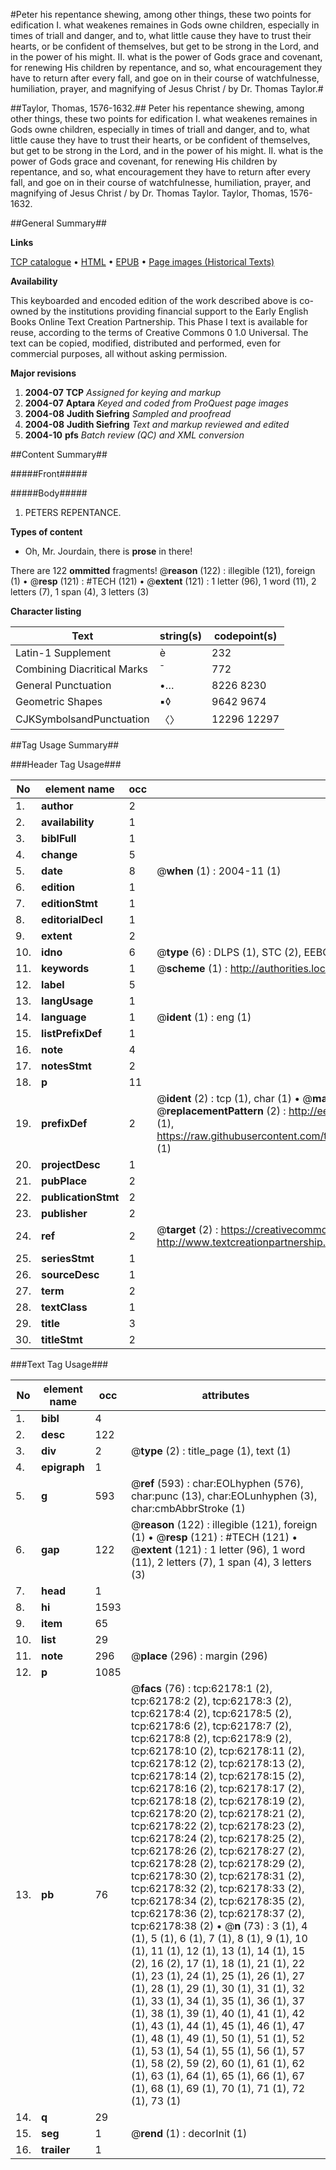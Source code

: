 #Peter his repentance shewing, among other things, these two points for edification I. what weakenes remaines in Gods owne children, especially in times of triall and danger, and to, what little cause they have to trust their hearts, or be confident of themselves, but get to be strong in the Lord, and in the power of his might. II. what is the power of Gods grace and covenant, for renewing His children by repentance, and so, what encouragement they have to return after every fall, and goe on in their course of watchfulnesse, humiliation, prayer, and magnifying of Jesus Christ / by Dr. Thomas Taylor.#

##Taylor, Thomas, 1576-1632.##
Peter his repentance shewing, among other things, these two points for edification I. what weakenes remaines in Gods owne children, especially in times of triall and danger, and to, what little cause they have to trust their hearts, or be confident of themselves, but get to be strong in the Lord, and in the power of his might. II. what is the power of Gods grace and covenant, for renewing His children by repentance, and so, what encouragement they have to return after every fall, and goe on in their course of watchfulnesse, humiliation, prayer, and magnifying of Jesus Christ / by Dr. Thomas Taylor.
Taylor, Thomas, 1576-1632.

##General Summary##

**Links**

[TCP catalogue](http://www.ota.ox.ac.uk/tcp/)  • 
[HTML](http://tei.it.ox.ac.uk/tcp/Texts-HTML/free/A64/A64251.html)  • 
[EPUB](http://tei.it.ox.ac.uk/tcp/Texts-EPUB/free/A64/A64251.epub) • 
[Page images (Historical Texts)](https://data.historicaltexts.jisc.ac.uk/view?pubId=eebo-12444288e&pageId=eebo-12444288e-62178-1)

**Availability**

This keyboarded and encoded edition of the
	       work described above is co-owned by the institutions
	       providing financial support to the Early English Books
	       Online Text Creation Partnership. This Phase I text is
	       available for reuse, according to the terms of Creative
	       Commons 0 1.0 Universal. The text can be copied,
	       modified, distributed and performed, even for
	       commercial purposes, all without asking permission.

**Major revisions**

1. __2004-07__ __TCP__ *Assigned for keying and markup*
1. __2004-07__ __Aptara__ *Keyed and coded from ProQuest page images*
1. __2004-08__ __Judith Siefring__ *Sampled and proofread*
1. __2004-08__ __Judith Siefring__ *Text and markup reviewed and edited*
1. __2004-10__ __pfs__ *Batch review (QC) and XML conversion*

##Content Summary##

#####Front#####

#####Body#####

1. PETERS REPENTANCE.

**Types of content**

  * Oh, Mr. Jourdain, there is **prose** in there!

There are 122 **ommitted** fragments! 
 @__reason__ (122) : illegible (121), foreign (1)  •  @__resp__ (121) : #TECH (121)  •  @__extent__ (121) : 1 letter (96), 1 word (11), 2 letters (7), 1 span (4), 3 letters (3)

**Character listing**


|Text|string(s)|codepoint(s)|
|---|---|---|
|Latin-1 Supplement|è|232|
|Combining             Diacritical Marks|̄|772|
|General Punctuation|•…|8226 8230|
|Geometric Shapes|▪◊|9642 9674|
|CJKSymbolsandPunctuation|〈〉|12296 12297|

##Tag Usage Summary##

###Header Tag Usage###

|No|element name|occ|attributes|
|---|---|---|---|
|1.|__author__|2||
|2.|__availability__|1||
|3.|__biblFull__|1||
|4.|__change__|5||
|5.|__date__|8| @__when__ (1) : 2004-11 (1)|
|6.|__edition__|1||
|7.|__editionStmt__|1||
|8.|__editorialDecl__|1||
|9.|__extent__|2||
|10.|__idno__|6| @__type__ (6) : DLPS (1), STC (2), EEBO-CITATION (1), OCLC (1), VID (1)|
|11.|__keywords__|1| @__scheme__ (1) : http://authorities.loc.gov/ (1)|
|12.|__label__|5||
|13.|__langUsage__|1||
|14.|__language__|1| @__ident__ (1) : eng (1)|
|15.|__listPrefixDef__|1||
|16.|__note__|4||
|17.|__notesStmt__|2||
|18.|__p__|11||
|19.|__prefixDef__|2| @__ident__ (2) : tcp (1), char (1)  •  @__matchPattern__ (2) : ([0-9\-]+):([0-9IVX]+) (1), (.+) (1)  •  @__replacementPattern__ (2) : http://eebo.chadwyck.com/downloadtiff?vid=$1&page=$2 (1), https://raw.githubusercontent.com/textcreationpartnership/Texts/master/tcpchars.xml#$1 (1)|
|20.|__projectDesc__|1||
|21.|__pubPlace__|2||
|22.|__publicationStmt__|2||
|23.|__publisher__|2||
|24.|__ref__|2| @__target__ (2) : https://creativecommons.org/publicdomain/zero/1.0/ (1), http://www.textcreationpartnership.org/docs/. (1)|
|25.|__seriesStmt__|1||
|26.|__sourceDesc__|1||
|27.|__term__|2||
|28.|__textClass__|1||
|29.|__title__|3||
|30.|__titleStmt__|2||


###Text Tag Usage###

|No|element name|occ|attributes|
|---|---|---|---|
|1.|__bibl__|4||
|2.|__desc__|122||
|3.|__div__|2| @__type__ (2) : title_page (1), text (1)|
|4.|__epigraph__|1||
|5.|__g__|593| @__ref__ (593) : char:EOLhyphen (576), char:punc (13), char:EOLunhyphen (3), char:cmbAbbrStroke (1)|
|6.|__gap__|122| @__reason__ (122) : illegible (121), foreign (1)  •  @__resp__ (121) : #TECH (121)  •  @__extent__ (121) : 1 letter (96), 1 word (11), 2 letters (7), 1 span (4), 3 letters (3)|
|7.|__head__|1||
|8.|__hi__|1593||
|9.|__item__|65||
|10.|__list__|29||
|11.|__note__|296| @__place__ (296) : margin (296)|
|12.|__p__|1085||
|13.|__pb__|76| @__facs__ (76) : tcp:62178:1 (2), tcp:62178:2 (2), tcp:62178:3 (2), tcp:62178:4 (2), tcp:62178:5 (2), tcp:62178:6 (2), tcp:62178:7 (2), tcp:62178:8 (2), tcp:62178:9 (2), tcp:62178:10 (2), tcp:62178:11 (2), tcp:62178:12 (2), tcp:62178:13 (2), tcp:62178:14 (2), tcp:62178:15 (2), tcp:62178:16 (2), tcp:62178:17 (2), tcp:62178:18 (2), tcp:62178:19 (2), tcp:62178:20 (2), tcp:62178:21 (2), tcp:62178:22 (2), tcp:62178:23 (2), tcp:62178:24 (2), tcp:62178:25 (2), tcp:62178:26 (2), tcp:62178:27 (2), tcp:62178:28 (2), tcp:62178:29 (2), tcp:62178:30 (2), tcp:62178:31 (2), tcp:62178:32 (2), tcp:62178:33 (2), tcp:62178:34 (2), tcp:62178:35 (2), tcp:62178:36 (2), tcp:62178:37 (2), tcp:62178:38 (2)  •  @__n__ (73) : 3 (1), 4 (1), 5 (1), 6 (1), 7 (1), 8 (1), 9 (1), 10 (1), 11 (1), 12 (1), 13 (1), 14 (1), 15 (2), 16 (2), 17 (1), 18 (1), 21 (1), 22 (1), 23 (1), 24 (1), 25 (1), 26 (1), 27 (1), 28 (1), 29 (1), 30 (1), 31 (1), 32 (1), 33 (1), 34 (1), 35 (1), 36 (1), 37 (1), 38 (1), 39 (1), 40 (1), 41 (1), 42 (1), 43 (1), 44 (1), 45 (1), 46 (1), 47 (1), 48 (1), 49 (1), 50 (1), 51 (1), 52 (1), 53 (1), 54 (1), 55 (1), 56 (1), 57 (1), 58 (2), 59 (2), 60 (1), 61 (1), 62 (1), 63 (1), 64 (1), 65 (1), 66 (1), 67 (1), 68 (1), 69 (1), 70 (1), 71 (1), 72 (1), 73 (1)|
|14.|__q__|29||
|15.|__seg__|1| @__rend__ (1) : decorInit (1)|
|16.|__trailer__|1||
